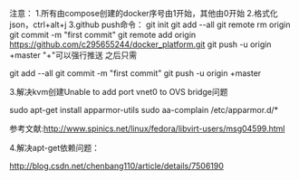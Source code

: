 注意：
1.所有由compose创建的docker序号由1开始，其他由0开始
2.格式化json，ctrl+alt+j
3.github push命令：
git init
git add --all
git remote rm origin
git commit -m "first commit"
git remote add origin https://github.com/c295655244/docker_platform.git
git push -u origin +master
"+"可以强行推送
之后只需

git add --all
git commit -m "first commit"
git push -u origin +master

3.解决kvm创建Unable to add port vnet0 to OVS bridge问题

sudo apt-get install apparmor-utils
sudo aa-complain /etc/apparmor.d/*

参考文献:http://www.spinics.net/linux/fedora/libvirt-users/msg04599.html


4.解决apt-get依赖问题：


http://blog.csdn.net/chenbang110/article/details/7506190

